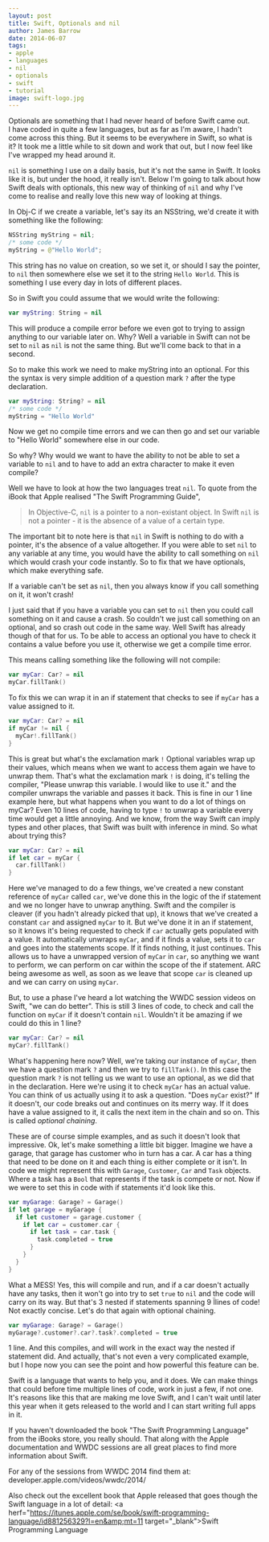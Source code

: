 ```yaml
---
layout: post
title: Swift, Optionals and nil
author: James Barrow
date: 2014-06-07
tags:
- apple
- languages
- nil
- optionals
- swift
- tutorial
image: swift-logo.jpg
---
```


Optionals are something that I had never heard of before Swift came out. I have coded in quite a few languages, but as far as I'm aware, I hadn't come across this thing. But it seems to be everywhere in Swift, so what is it? It took me a little while to sit down and work that out, but I now feel like I've wrapped my head around it.

`nil` is something I use on a daily basis, but it's not the same in Swift. It looks like it is, but under the hood, it really isn't. Below I'm going to talk about how Swift deals with optionals, this new way of thinking of `nil` and why I've come to realise and really love this new way of looking at things.

<!-- READMORE -->

In Obj-C if we create a variable, let's say its an NSString, we'd create it with something like the following:

```swift
NSString myString = nil;
/* some code */
myString = @"Hello World";
```

This string has no value on creation, so we set it, or should I say the pointer, to `nil` then somewhere else we set it to the string `Hello World`. This is something I use every day in lots of different places.

So in Swift you could assume that we would write the following:

```swift
var myString: String = nil
```

This will produce a compile error before we even got to trying to assign anything to our variable later on. Why? Well a variable in Swift can not be set to `nil` as `nil` is not the same thing. But we'll come back to that in a second.

So to make this work we need to make myString into an optional. For this the syntax is very simple addition of a question mark `?` after the type declaration.

```swift
var myString: String? = nil
/* some code */
myString = "Hello World"
```

Now we get no compile time errors and we can then go and set our variable to "Hello World" somewhere else in our code.

So why? Why would we want to have the ability to not be able to set a variable to `nil` and to have to add an extra character to make it even compile?

Well we have to look at how the two languages treat `nil`. To quote from the iBook that Apple realised "The Swift Programming Guide",

> In Objective-C, `nil` is a pointer to a non-existant object. In Swift `nil` is not a pointer - it is the absence of a value of a certain type.

The important bit to note here is that `nil` in Swift is nothing to do with a pointer, it's the absence of a value altogether. If you were able to set `nil` to any variable at any time, you would have the ability to call something on `nil` which would crash your code instantly. So to fix that we have optionals, which make everything safe.

If a variable can't be set as `nil`, then you always know if you call something on it, it won't crash!

I just said that if you have a variable you can set to `nil` then you could call something on it and cause a crash. So couldn't we just call something on an optional, and so crash out code in the same way. Well Swift has already though of that for us. To be able to access an optional you have to check it contains a value before you use it, otherwise we get a compile time error.

This means calling something like the following will not compile:

```swift
var myCar: Car? = nil
myCar.fillTank()
```

To fix this we can wrap it in an if statement that checks to see if `myCar` has a value assigned to it.

```swift
var myCar: Car? = nil
if myCar != nil {
  myCar!.fillTank()
}
```

This is great but what's the exclamation mark `!` Optional variables wrap up their values, which means when we want to access them again we have to unwrap them. That's what the exclamation mark `!` is doing, it's telling the compiler, "Please unwrap this variable. I would like to use it." and the compiler unwraps the variable and passes it back. This is fine in our 1 line example here, but what happens when you want to do a lot of things on myCar? Even 10 lines of code, having to type `!` to unwrap a variable every time would get a little annoying. And we know, from the way Swift can imply types and other places, that Swift was built with inference in mind. So what about trying this?

```swift
var myCar: Car? = nil
if let car = myCar {
  car.fillTank()
}
```

Here we've managed to do a few things, we've created a new constant reference of `myCar` called `car`, we've done this in the logic of the if statement and we no longer have to unwrap anything. Swift and the compiler is cleaver (if you hadn't already picked that up), it knows that we've created a constant `car` and assigned `myCar` to it. But we've done it in an if statement, so it knows it's being requested to check if `car` actually gets populated with a value. It automatically unwraps `myCar`, and if it finds a value, sets it to `car` and goes into the statements scope. If it finds nothing, it just continues. This allows us to have a unwrapped version of `myCar` in `car`, so anything we want to perform, we can perform on car within the scope of the if statement. ARC being awesome as well, as soon as we leave that scope `car` is cleaned up and we can carry on using `myCar`.

But, to use a phase I've heard a lot watching the WWDC session videos on Swift, "we can do better". This is still 3 lines of code, to check and call the function on `myCar` if it doesn't contain `nil`. Wouldn't it be amazing if we could do this in 1 line?

```swift
var myCar: Car? = nil
myCar?.fillTank()
```

What's happening here now? Well, we're taking our instance of `myCar`, then we have a question mark `?` and then we try to `fillTank()`. In this case the question mark `?` is not telling us we want to use an optional, as we did that in the declaration. Here we're using it to check `myCar` has an actual value. You can think of us actually using it to ask a question. "Does `myCar` exist?" If it doesn't, our code breaks out and continues on its merry way. If it does have a value assigned to it, it calls the next item in the chain and so on. This is called _optional chaining_.

These are of course simple examples, and as such it doesn't look that impressive. Ok, let's make something a little bit bigger. Imagine we have a garage, that garage has customer who in turn has a car. A car has a thing that need to be done on it and each thing is either complete or it isn't. In code we might represent this with `Garage`, `Customer`, `Car` and `Task` objects. Where a task has a `Bool` that represents if the task is compete or not. Now if we were to set this in code with if statements it'd look like this.

```swift
var myGarage: Garage? = Garage()
if let garage = myGarage {
  if let customer = garage.customer {
    if let car = customer.car {
      if let task = car.task {
        task.completed = true
      }
    }
  }
}
```

What a MESS! Yes, this will compile and run, and if a car doesn't actually have any tasks, then it won't go into try to set `true` to `nil` and the code will carry on its way. But that's 3 nested if statements spanning 9 Ïlines of code! Not exactly concise. Let's do that again with optional chaining.

```swift
var myGarage: Garage? = Garage()
myGarage?.customer?.car?.task?.completed = true
```

1 line. And this compiles, and will work in the exact way the nested if statement did. And actually, that's not even a very complicated example, but I hope now you can see the point and how powerful this feature can be.

Swift is a language that wants to help you, and it does. We can make things that could before time multiple lines of code, work in just a few, if not one. It's reasons like this that are making me love Swift, and I can't wait until later this year when it gets released to the world and I can start writing full apps in it.

If you haven't downloaded the book "The Swift Programming Language" from the iBooks store, you really should. That along with the Apple documentation and WWDC sessions are all great places to find more information about Swift.

For any of the sessions from WWDC 2014 find them at: <a herf="https://developer.apple.com/videos/wwdc/2014/" target="_blank">developer.apple.com/videos/wwdc/2014/</a>

Also check out the excellent book that Apple released that goes though the Swift language in a lot of detail: <a herf="https://itunes.apple.com/se/book/swift-programming-language/id881256329?l=en&amp;mt=11 target="_blank">Swift Programming Language</a>
